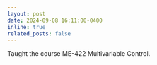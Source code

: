 ```yaml
---
layout: post
date: 2024-09-08 16:11:00-0400
inline: true
related_posts: false
---
```


Taught the course ME-422 Multivariable Control.

[def]: https://www.sciencedirect.com/science/article/pii/S2405896323001118